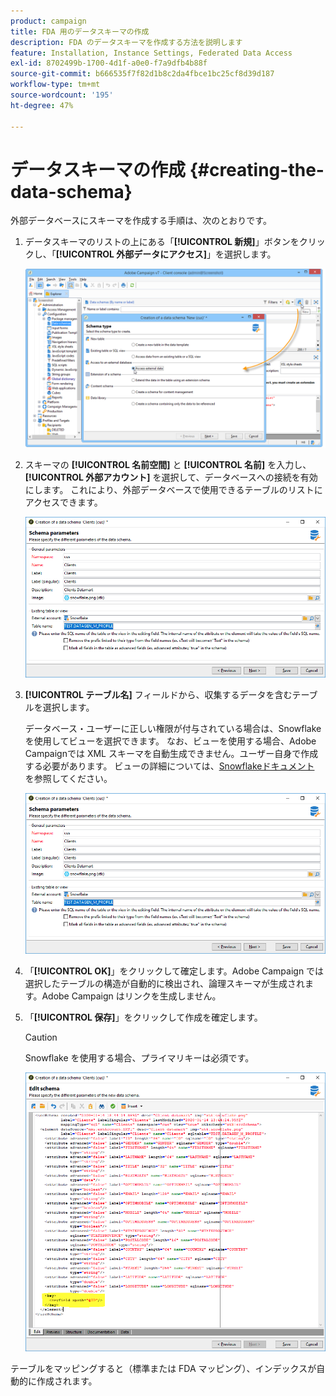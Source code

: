 ```yaml
---
product: campaign
title: FDA 用のデータスキーマの作成
description: FDA のデータスキーマを作成する方法を説明します
feature: Installation, Instance Settings, Federated Data Access
exl-id: 8702499b-1700-4d1f-a0e0-f7a9dfb4b88f
source-git-commit: b666535f7f82d1b8c2da4fbce1bc25cf8d39d187
workflow-type: tm+mt
source-wordcount: '195'
ht-degree: 47%

---
```


# データスキーマの作成 {#creating-the-data-schema}



外部データベースにスキーマを作成する手順は、次のとおりです。

1. データスキーマのリストの上にある「**[!UICONTROL 新規]**」ボタンをクリックし、「**[!UICONTROL 外部データにアクセス]**」を選択します。

   ![](assets/wf_new_schema_fda.png)

1. スキーマの **[!UICONTROL 名前空間]** と **[!UICONTROL 名前]** を入力し、**[!UICONTROL 外部アカウント]** を選択して、データベースへの接続を有効にします。 これにより、外部データベースで使用できるテーブルのリストにアクセスできます。

   ![](assets/wf_new_schema_select_table_fda.png)

1. **[!UICONTROL テーブル名]** フィールドから、収集するデータを含むテーブルを選択します。

   データベース・ユーザーに正しい権限が付与されている場合は、Snowflakeを使用してビューを選択できます。 なお、ビューを使用する場合、Adobe Campaignでは XML スキーマを自動生成できません。ユーザー自身で作成する必要があります。 ビューの詳細については、[Snowflakeドキュメント ](https://docs.snowflake.com/en/user-guide/views-introduction.html) を参照してください。

   ![](assets/wf_new_schema_select_table_fda.png)

1. 「**[!UICONTROL OK]**」をクリックして確定します。Adobe Campaign では選択したテーブルの構造が自動的に検出され、論理スキーマが生成されます。Adobe Campaign はリンクを生成しません。

1. 「**[!UICONTROL 保存]**」をクリックして作成を確定します。

   >[!CAUTION]
   >
   >Snowflake を使用する場合、プライマリキーは必須です。

   ![](assets/wf_new_schema_generate_fda.png)

テーブルをマッピングすると（標準または FDA マッピング）、インデックスが自動的に作成されます。
